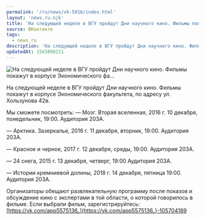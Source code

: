 ```yaml
---
permalink: '/ru/news/vk-5916/index.html'
layout: 'news.ru.njk'
title: 'На следующей неделе в ВГУ пройдут Дни научного кино. Фильмы покажут в корпусе Экономического фа…'
source: ВКонтакте
tags:
  - news_ru
description: 'На следующей неделе в ВГУ пройдут Дни научного кино. Фильмы покажут в корпусе Экономического фа…'
updatedAt: 1543898211
---
```

![На следующей неделе в ВГУ пройдут Дни научного кино. Фильмы покажут в корпусе Экономического фа…](https://sun9-68.userapi.com/impf/c848532/v848532780/d113a/_FGHH5ia3TE.jpg?size=1280x720&quality=96&proxy=1&sign=ed1da752978def1d622b5d1eecdf3c9a&c_uniq_tag=SDzLvkrzsbJQDg0j-0FCFYlRhVGHCsCGEX3PB-4cXoU&type=album)

На следующей неделе в ВГУ пройдут Дни научного кино. Фильмы покажут в корпусе Экономического факультета, по адресу ул. Хользунова 42в.

Мы сможете посмотреть:
— Мозг. Вторая вселенная, 2016 г.
10 декабря, понедельник, 19:00.
Аудитория 203А.

— Арктика. Зазеркалье, 2016 г.
11 декабря, вторник, 19:00.
Аудитория 203А.

— Красное и черное, 2017 г.
12 декабря, среды, 19:00.
Аудитория 203А.

— 24 снега, 2015 г.
13 декабря, четверг, 19:00
Аудитория 203А.

— Истории кремниевой долины, 2018 г.
14 декабря, пятница 19:00.
Аудитория 203А.

Организаторы обещают развлекательную программу после показов и обсуждение кино с экспертами в той области, о которой говорилось в фильме. Если выбрали фильм, зарегистрируйтесь: [https://vk.com/app5575136_](https://vk.com/app5575136_)-105704189
